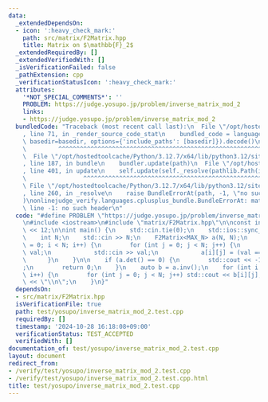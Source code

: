 ```yaml
---
data:
  _extendedDependsOn:
  - icon: ':heavy_check_mark:'
    path: src/matrix/F2Matrix.hpp
    title: Matrix on $\mathbb{F}_2$
  _extendedRequiredBy: []
  _extendedVerifiedWith: []
  _isVerificationFailed: false
  _pathExtension: cpp
  _verificationStatusIcon: ':heavy_check_mark:'
  attributes:
    '*NOT_SPECIAL_COMMENTS*': ''
    PROBLEM: https://judge.yosupo.jp/problem/inverse_matrix_mod_2
    links:
    - https://judge.yosupo.jp/problem/inverse_matrix_mod_2
  bundledCode: "Traceback (most recent call last):\n  File \"/opt/hostedtoolcache/Python/3.12.7/x64/lib/python3.12/site-packages/onlinejudge_verify/documentation/build.py\"\
    , line 71, in _render_source_code_stat\n    bundled_code = language.bundle(stat.path,\
    \ basedir=basedir, options={'include_paths': [basedir]}).decode()\n          \
    \         ^^^^^^^^^^^^^^^^^^^^^^^^^^^^^^^^^^^^^^^^^^^^^^^^^^^^^^^^^^^^^^^^^^^^^^^^^^^^^^^^^\n\
    \  File \"/opt/hostedtoolcache/Python/3.12.7/x64/lib/python3.12/site-packages/onlinejudge_verify/languages/cplusplus.py\"\
    , line 187, in bundle\n    bundler.update(path)\n  File \"/opt/hostedtoolcache/Python/3.12.7/x64/lib/python3.12/site-packages/onlinejudge_verify/languages/cplusplus_bundle.py\"\
    , line 401, in update\n    self.update(self._resolve(pathlib.Path(included), included_from=path))\n\
    \                ^^^^^^^^^^^^^^^^^^^^^^^^^^^^^^^^^^^^^^^^^^^^^^^^^^^^^^^^^\n \
    \ File \"/opt/hostedtoolcache/Python/3.12.7/x64/lib/python3.12/site-packages/onlinejudge_verify/languages/cplusplus_bundle.py\"\
    , line 260, in _resolve\n    raise BundleErrorAt(path, -1, \"no such header\"\
    )\nonlinejudge_verify.languages.cplusplus_bundle.BundleErrorAt: matrix/F2Matrix.hpp:\
    \ line -1: no such header\n"
  code: "#define PROBLEM \"https://judge.yosupo.jp/problem/inverse_matrix_mod_2\"\n\
    \n#include <iostream>\n#include \"matrix/F2Matrix.hpp\"\n\nconst int MAX_N = 1\
    \ << 12;\n\nint main() {\n    std::cin.tie(0);\n    std::ios::sync_with_stdio(false);\n\
    \    int N;\n    std::cin >> N;\n    F2Matrix<MAX_N> a(N, N);\n    for (int i\
    \ = 0; i < N; i++) {\n        for (int j = 0; j < N; j++) {\n            char\
    \ val;\n            std::cin >> val;\n            a[i][j] = (val == '1');\n  \
    \      }\n    }\n\n    if (a.det() == 0) {\n        std::cout << -1 << \"\\n\"\
    ;\n        return 0;\n    }\n    auto b = a.inv();\n    for (int i = 0; i < N;\
    \ i++) {\n        for (int j = 0; j < N; j++) std::cout << b[i][j];\n        std::cout\
    \ << \"\\n\";\n    }\n}"
  dependsOn:
  - src/matrix/F2Matrix.hpp
  isVerificationFile: true
  path: test/yosupo/inverse_matrix_mod_2.test.cpp
  requiredBy: []
  timestamp: '2024-10-28 16:18:08+09:00'
  verificationStatus: TEST_ACCEPTED
  verifiedWith: []
documentation_of: test/yosupo/inverse_matrix_mod_2.test.cpp
layout: document
redirect_from:
- /verify/test/yosupo/inverse_matrix_mod_2.test.cpp
- /verify/test/yosupo/inverse_matrix_mod_2.test.cpp.html
title: test/yosupo/inverse_matrix_mod_2.test.cpp
---
```

